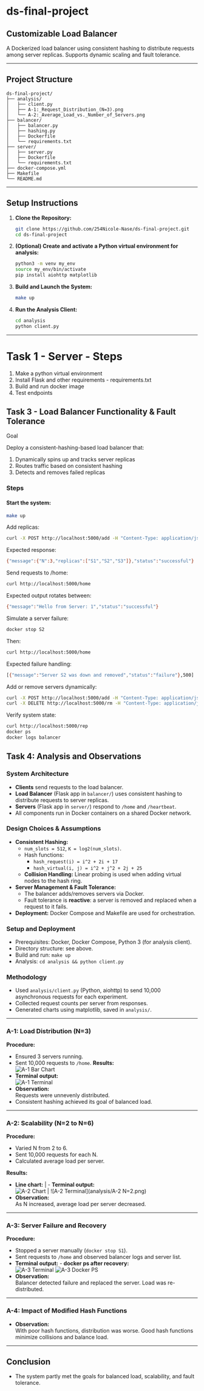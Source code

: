 # ds-final-project

## Customizable Load Balancer

A Dockerized load balancer using consistent hashing to distribute requests among server replicas. Supports dynamic scaling and fault tolerance.

---

## Project Structure

```
ds-final-project/
├── analysis/
│   ├── client.py
│   ├── A-1:_Request_Distribution_(N=3).png
│   └── A-2:_Average_Load_vs._Number_of_Servers.png
├── balancer/
│   ├── balancer.py
│   ├── hashing.py
│   ├── Dockerfile
│   └── requirements.txt
├── server/
│   ├── server.py
│   ├── Dockerfile
│   └── requirements.txt
├── docker-compose.yml
├── Makefile
└── README.md
```

---

## Setup Instructions

1. **Clone the Repository:**
    ```bash
    git clone https://github.com/254Nicole-Nase/ds-final-project.git
    cd ds-final-project
    ```

2. **(Optional) Create and activate a Python virtual environment for analysis:**
    ```bash
    python3 -m venv my_env
    source my_env/bin/activate
    pip install aiohttp matplotlib
    ```

3. **Build and Launch the System:**
    ```bash
    make up
    ```

4. **Run the Analysis Client:**
    ```bash
    cd analysis
    python client.py
    ```

---



# Task 1 - Server - Steps
1. Make a python virtual environment
2. Install Flask and other requirements - requirements.txt
3. Build and run docker image
4. Test endpoints

## Task 3 - Load Balancer Functionality & Fault Tolerance

Goal

Deploy a consistent-hashing-based load balancer that:
1. Dynamically spins up and tracks server replicas
2. Routes traffic based on consistent hashing
3. Detects and removes failed replicas
### Steps

#### Start the system:
```bash
make up
```
Add replicas:
```bash
curl -X POST http://localhost:5000/add -H "Content-Type: application/json" -d '{"n": 3}'
```
Expected response:
```bash
{"message":{"N":3,"replicas":["S1","S2","S3"]},"status":"successful"}
```
Send requests to /home:
```bash
curl http://localhost:5000/home
```
Expected output rotates between:
```bash
{"message":"Hello from Server: 1","status":"successful"}
```
Simulate a server failure:
```bash
docker stop S2
```
Then:
```bash
curl http://localhost:5000/home
```
Expected failure handling:
```bash
[{"message":"Server S2 was down and removed","status":"failure"},500]
```
Add or remove servers dynamically:
```bash
curl -X POST http://localhost:5000/add -H "Content-Type: application/json" -d '{"n": 1}'
curl -X DELETE http://localhost:5000/rm -H "Content-Type: application/json" -d '{"n": 1, "hostnames":["S3"]}'
```
Verify system state:
```bash
curl http://localhost:5000/rep
docker ps
docker logs balancer
```

## Task 4: Analysis and Observations
### System Architecture
- **Clients** send requests to the load balancer.
- **Load Balancer** (Flask app in `balancer/`) uses consistent hashing to distribute requests to server replicas.
- **Servers** (Flask app in `server/`) respond to `/home` and `/heartbeat`.
- All components run in Docker containers on a shared Docker network.

### Design Choices & Assumptions
- **Consistent Hashing:**  
  - `num_slots = 512`, `K = log2(num_slots)`.
  - Hash functions:
    - `hash_request(i) = i^2 + 2i + 17`
    - `hash_virtual(i, j) = i^2 + j^2 + 2j + 25`
  - **Collision Handling:** Linear probing is used when adding virtual nodes to the hash ring.
- **Server Management & Fault Tolerance:**  
  - The balancer adds/removes servers via Docker.
  - Fault tolerance is **reactive**: a server is removed and replaced when a request to it fails.
- **Deployment:** Docker Compose and Makefile are used for orchestration.
### Setup and Deployment
- Prerequisites: Docker, Docker Compose, Python 3 (for analysis client).
- Directory structure: see above.
- Build and run: `make up`
- Analysis: `cd analysis && python client.py`
### Methodology
- Used `analysis/client.py` (Python, aiohttp) to send 10,000 asynchronous requests for each experiment.
- Collected request counts per server from responses.
- Generated charts using matplotlib, saved in `analysis/`.
---

### **A-1: Load Distribution (N=3)**
**Procedure:**  
- Ensured 3 servers running.
- Sent 10,000 requests to `/home`.
**Results:**  
![A-1 Bar Chart](analysis/A-1:_Request_Distribution_(N=3).png)
- **Terminal output:**  
  ![A-1 Terminal]([analysis/A-1_terminal-screenshot.png](https://github.com/254Nicole-Nase/ds-final-project/blob/main/analysis/A-1%20terminal-screenshot.png))
- **Observation:**  
  Requests were unnevenly distributed. 
- Consistent hashing achieved its goal of balanced load.
---

### **A-2: Scalability (N=2 to N=6)**
**Procedure:**  
- Varied N from 2 to 6.
- Sent 10,000 requests for each N.
- Calculated average load per server.

**Results:**  
- **Line chart:**                                                                  |    - **Terminal output:**  
  ![A-2 Chart](analysis/A-2:_Average_Load_vs._Number_of_Servers.png)               |      ![A-2 Terminal](analysis/A-2 N=2.png)
- **Observation:**  
  As N increased, average load per server decreased. 
---

### **A-3: Server Failure and Recovery**
**Procedure:**  
- Stopped a server manually (`docker stop S1`).
- Sent requests to `/home` and observed balancer logs and server list.
- **Terminal output:**                                                                 - **docker ps after recovery:**  
  ![A-3 Terminal]([analysis/A-3_terminal.png](https://github.com/254Nicole-Nase/ds-final-project/blob/main/analysis/A-3%20Screenshot%201.png))                              ![A-3 Docker PS]([analysis/A-3_docker_ps.png](https://github.com/254Nicole-Nase/ds-final-project/blob/main/analysis/A-3%20docker-ps.png))
- **Observation:**  
  Balancer detected failure and replaced the server. Load was re-distributed.

---

### A-4: Impact of Modified Hash Functions
- **Observation:**  
  With poor hash functions, distribution was worse. Good hash functions minimize collisions and balance load.

---

## Conclusion

- The system partly met the goals for balanced load, scalability, and fault tolerance.



